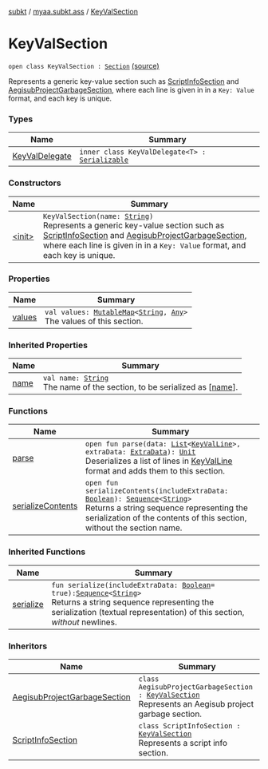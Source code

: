 [subkt](../../index.md) / [myaa.subkt.ass](../index.md) / [KeyValSection](./index.md)

# KeyValSection

`open class KeyValSection : `[`Section`](../-section/index.md) [(source)](https://github.com/Myaamori/SubKt/blob/0.1.11/src/main/kotlin/myaa/subkt/ass/parser.kt#L631)

Represents a generic key-value section such as [ScriptInfoSection](../-script-info-section/index.md) and
[AegisubProjectGarbageSection](../-aegisub-project-garbage-section/index.md), where each line is given in in a
`Key: Value` format, and each key is unique.

### Types

| Name | Summary |
|---|---|
| [KeyValDelegate](-key-val-delegate/index.md) | `inner class KeyValDelegate<T> : `[`Serializable`](https://docs.oracle.com/javase/9/docs/api/java/io/Serializable.html) |

### Constructors

| Name | Summary |
|---|---|
| [&lt;init&gt;](-init-.md) | `KeyValSection(name: `[`String`](https://kotlinlang.org/api/latest/jvm/stdlib/kotlin/-string/index.html)`)`<br>Represents a generic key-value section such as [ScriptInfoSection](../-script-info-section/index.md) and [AegisubProjectGarbageSection](../-aegisub-project-garbage-section/index.md), where each line is given in in a `Key: Value` format, and each key is unique. |

### Properties

| Name | Summary |
|---|---|
| [values](values.md) | `val values: `[`MutableMap`](https://kotlinlang.org/api/latest/jvm/stdlib/kotlin.collections/-mutable-map/index.html)`<`[`String`](https://kotlinlang.org/api/latest/jvm/stdlib/kotlin/-string/index.html)`, `[`Any`](https://kotlinlang.org/api/latest/jvm/stdlib/kotlin/-any/index.html)`>`<br>The values of this section. |

### Inherited Properties

| Name | Summary |
|---|---|
| [name](../-section/name.md) | `val name: `[`String`](https://kotlinlang.org/api/latest/jvm/stdlib/kotlin/-string/index.html)<br>The name of the section, to be serialized as [[name](../-section/name.md)]. |

### Functions

| Name | Summary |
|---|---|
| [parse](parse.md) | `open fun parse(data: `[`List`](https://kotlinlang.org/api/latest/jvm/stdlib/kotlin.collections/-list/index.html)`<`[`KeyValLine`](../-key-val-line/index.md)`>, extraData: `[`ExtraData`](../-extra-data.md)`): `[`Unit`](https://kotlinlang.org/api/latest/jvm/stdlib/kotlin/-unit/index.html)<br>Deserializes a list of lines in [KeyValLine](../-key-val-line/index.md) format and adds them to this section. |
| [serializeContents](serialize-contents.md) | `open fun serializeContents(includeExtraData: `[`Boolean`](https://kotlinlang.org/api/latest/jvm/stdlib/kotlin/-boolean/index.html)`): `[`Sequence`](https://kotlinlang.org/api/latest/jvm/stdlib/kotlin.sequences/-sequence/index.html)`<`[`String`](https://kotlinlang.org/api/latest/jvm/stdlib/kotlin/-string/index.html)`>`<br>Returns a string sequence representing the serialization of the contents of this section, without the section name. |

### Inherited Functions

| Name | Summary |
|---|---|
| [serialize](../-section/serialize.md) | `fun serialize(includeExtraData: `[`Boolean`](https://kotlinlang.org/api/latest/jvm/stdlib/kotlin/-boolean/index.html)` = true): `[`Sequence`](https://kotlinlang.org/api/latest/jvm/stdlib/kotlin.sequences/-sequence/index.html)`<`[`String`](https://kotlinlang.org/api/latest/jvm/stdlib/kotlin/-string/index.html)`>`<br>Returns a string sequence representing the serialization (textual representation) of this section, *without* newlines. |

### Inheritors

| Name | Summary |
|---|---|
| [AegisubProjectGarbageSection](../-aegisub-project-garbage-section/index.md) | `class AegisubProjectGarbageSection : `[`KeyValSection`](./index.md)<br>Represents an Aegisub project garbage section. |
| [ScriptInfoSection](../-script-info-section/index.md) | `class ScriptInfoSection : `[`KeyValSection`](./index.md)<br>Represents a script info section. |
